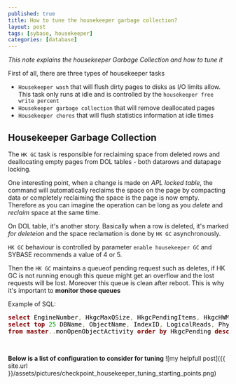 ```yaml
---
published: true
title: How to tune the housekeeper garbage collection?
layout: post
tags: [sybase, housekeeper]
categories: [database]
---
```

*This note explains the housekeeper Garbage Collection and how to tune it*

<!--excerpt-->

First of all, there are three types of housekeeper tasks

* `Housekeeper wash` that will flush dirty pages to disks as I/O limits allow. This task only runs at idle and is controlled by the `housekeeper free write percent`
* `Housekeeper garbage collection` that will remove deallocated pages
* `Housekeeper chores` that will flush statistics information at idle times

## Housekeeper Garbage Collection

The `HK GC` task is responsible for reclaiming space from deleted rows and deallocating empty pages from DOL tables - both datarows and datapage locking.

One interesting point, when a change is made on *APL locked table*, the command will automatically reclaims the space on the page by compacting data or completely reclaiming the space is the page is now empty. Therefore as you can imagine the operation can be long as you *delete* and *reclaim* space at the same time.

On DOL table, it's another story. Basically when a row is deleted, it's marked *for deleteion* and the space reclamation is done by `HK GC` asynchronously.

`HK GC` behaviour is controlled by parameter `enable housekeeper GC` and SYBASE recommends a value of 4 or 5. 

Then the `HK GC` maintains a queueof pending request such as deletes, if HK GC is not running enough this queue might get an overflow and the lost requests will be lost. Moreover this queue is clean after reboot. This is why it's important to **monitor those queues** 

Example of SQL:

<pre style='color:#000000;background:#ffffff;'><span style='color:#800000; font-weight:bold; '>select</span> EngineNumber<span style='color:#808030; '>,</span> HkgcMaxQSize<span style='color:#808030; '>,</span> HkgcPendingItems<span style='color:#808030; '>,</span> HkgcHWMItems<span style='color:#808030; '>,</span> HkgcOverflows <span style='color:#800000; font-weight:bold; '>from</span> <span style='color:#800000; font-weight:bold; '>master</span><span style='color:#808030; '>.</span><span style='color:#808030; '>.</span>monEngine<span style='color:#808030; '>;</span>
<span style='color:#800000; font-weight:bold; '>select</span> <span style='color:#800000; font-weight:bold; '>top</span> <span style='color:#008c00; '>25</span> DBName<span style='color:#808030; '>,</span> ObjectName<span style='color:#808030; '>,</span> IndexID<span style='color:#808030; '>,</span> LogicalReads<span style='color:#808030; '>,</span> PhysicalWrites<span style='color:#808030; '>,</span> PagesWritten<span style='color:#808030; '>,</span> RowsInserted<span style='color:#808030; '>,</span> RowsDeleted<span style='color:#808030; '>,</span> RowsUpdated  HkgcRequests<span style='color:#808030; '>,</span> HkgcPending<span style='color:#808030; '>,</span> HkgcOverflows 
<span style='color:#800000; font-weight:bold; '>from</span> <span style='color:#800000; font-weight:bold; '>master</span><span style='color:#808030; '>.</span><span style='color:#808030; '>.</span>monOpenObjectActivity <span style='color:#800000; font-weight:bold; '>order</span> <span style='color:#800000; font-weight:bold; '>by</span> HkgcPending <span style='color:#800000; font-weight:bold; '>desc</span><span style='color:#808030; '>;</span>
</pre>
<br/>

**Below is a list of configuration to consider for tuning**
![my helpfull post]({{ site.url }}/assets/pictures/checkpoint_housekeeper_tuning_starting_points.png)